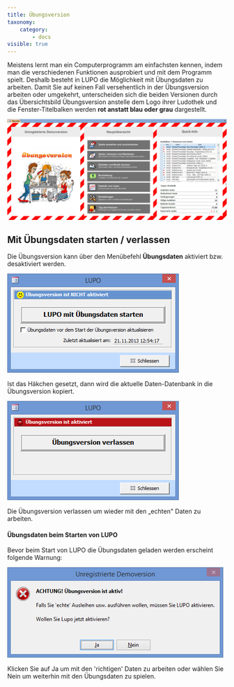 ```yaml
---
title: Übungsversion
taxonomy:
    category:
        - docs
visible: true
---
```


Meistens lernt man ein Computerprogramm am einfachsten kennen, indem man die verschiedenen Funktionen ausprobiert und mit dem Programm spielt. Deshalb besteht in LUPO die Möglichkeit mit Übungsdaten zu arbeiten. Damit Sie auf keinen Fall versehentlich in der Übungsversion arbeiten oder umgekehrt, unterscheiden sich die beiden Versionen durch das Übersichtsbild Übungsversion anstelle dem Logo ihrer Ludothek und die Fenster-Titelbalken werden **rot anstatt blau oder grau** dargestellt.

![uebungsversion](../../images/interface-uebungsversion.png?classes=caption "Das Übersichtsfenster mit aktivierten Übungsdaten")

## Mit Übungsdaten starten / verlassen

Die Übungsversion kann über den Menübefehl **Übungsdaten** aktiviert bzw. desaktiviert werden.

![uebungsversion-nicht-aktiv](../../images/uebungsversion-nicht-aktiv.png)

Ist das Häkchen gesetzt, dann wird die aktuelle Daten-Datenbank in die Übungsversion kopiert.

![uebungsversion-aktiviert](../../images/uebungsversion-aktiviert.png)

Die Übungsversion verlassen um wieder mit den „echten" Daten zu arbeiten.

#### Übungsdaten beim Starten von LUPO

Bevor beim Start von LUPO die Übungsdaten geladen werden erscheint folgende Warnung:

![uebungsversion-warning](../../images/uebungsversion-warning.png)


Klicken Sie auf Ja um mit den 'richtigen' Daten zu arbeiten oder wählen Sie Nein um weiterhin mit den Übungsdaten zu spielen.
